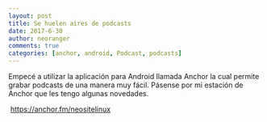 ```yaml
---
layout: post
title: Se huelen aires de podcasts
date: 2017-6-30
author: neoranger
comments: true
categories: [anchor, android, Podcast, podcasts]
---
```

Empecé a utilizar la aplicación para Android llamada Anchor la cual permite grabar podcasts de una manera muy fácil. Pásense por mi estación de Anchor que les tengo algunas novedades.

&nbsp;<a href="https://anchor.fm/neositelinux">https://anchor.fm/neositelinux</a>
